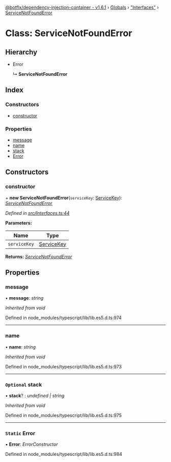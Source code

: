 [@botflx/dependency-injection-container - v1.6.1](../README.md) › [Globals](../globals.md) › ["Interfaces"](../modules/_interfaces_.md) › [ServiceNotFoundError](_interfaces_.servicenotfounderror.md)

# Class: ServiceNotFoundError

## Hierarchy

* Error

  ↳ **ServiceNotFoundError**

## Index

### Constructors

* [constructor](_interfaces_.servicenotfounderror.md#constructor)

### Properties

* [message](_interfaces_.servicenotfounderror.md#message)
* [name](_interfaces_.servicenotfounderror.md#name)
* [stack](_interfaces_.servicenotfounderror.md#optional-stack)
* [Error](_interfaces_.servicenotfounderror.md#static-error)

## Constructors

###  constructor

\+ **new ServiceNotFoundError**(`serviceKey`: [ServiceKey](../modules/_interfaces_.md#servicekey)): *[ServiceNotFoundError](_interfaces_.servicenotfounderror.md)*

*Defined in [src/Interfaces.ts:44](https://github.com/botflux/dependency-injection-container/blob/a5ee3f9/packages/DIContainer/src/Interfaces.ts#L44)*

**Parameters:**

Name | Type |
------ | ------ |
`serviceKey` | [ServiceKey](../modules/_interfaces_.md#servicekey) |

**Returns:** *[ServiceNotFoundError](_interfaces_.servicenotfounderror.md)*

## Properties

###  message

• **message**: *string*

*Inherited from void*

Defined in node_modules/typescript/lib/lib.es5.d.ts:974

___

###  name

• **name**: *string*

*Inherited from void*

Defined in node_modules/typescript/lib/lib.es5.d.ts:973

___

### `Optional` stack

• **stack**? : *undefined | string*

*Inherited from void*

Defined in node_modules/typescript/lib/lib.es5.d.ts:975

___

### `Static` Error

▪ **Error**: *ErrorConstructor*

Defined in node_modules/typescript/lib/lib.es5.d.ts:984
